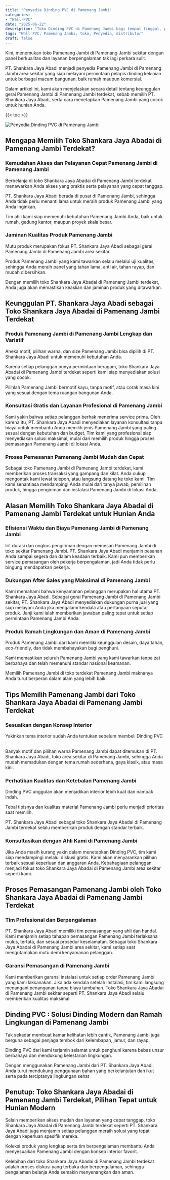 ```yaml
---
title: "Penyedia Dinding PVC di Pamenang Jambi"
categories: 
- "Wall-PVC"
date: "2025-06-22"
description: "Toko Dinding PVC di Pamenang Jambi bagi tempat tinggal, perkantoran, serta ritel. Panel unggulan, pilihan motif, pilihan warna modern, dengan servis instalasi ditangani oleh tenaga ahli berpengalaman serta jaminan resmi!|Jasa penyediaan Dinding PVC di Pamenang Jambi untuk keperluan hunian, kantor, maupun toko, beserta produk berkualitas dan pemasangan oleh tenaga ahli ahli serta kepastian resmi.|Pilihan Dinding PVC di Pamenang Jambi yang andal untuk hunian, kantor, serta ritel, bersama panel unggulan dan instalasi dikerjakan oleh teknisi ahli dan kepastian resmi.|Penjualan Dinding PVC di Pamenang Jambi bagi hunian, kantor, dan gerai, beserta panel terbaik dan instalasi oleh teknisi ahli, dilengkapi beserta kepastian resmi.}"
tags: "Wall PVC, Pamenang Jambi, toko, Penyedia, distributor"
draft: false
---
```


Kini, menemukan toko Pamenang Jambi di Pamenang Jambi sekitar dengan panel berkualitas dan layanan berpengalaman tak lagi perkara sulit.

PT. Shankara Jaya Abadi menjadi penyedia Pamenang Jambi di Pamenang Jambi area sekitar yang siap melayani permintaan pelapis dinding kekinian untuk berbagai macam bangunan, baik rumah maupun komersial.

Dalam artikel ini, kami akan menjelaskan secara detail tentang keunggulan gerai Pamenang Jambi di Pamenang Jambi terdekat, sebab memilih PT. Shankara Jaya Abadi, serta cara menetapkan Pamenang Jambi yang cocok untuk hunian Anda.

{{< toc >}}

![Penyedia Dinding PVC di Pamenang Jambi](/images/Wall-PVC/Penyedia-Dinding-PVC-di-Pamenang-Jambi.png)


## Mengapa Memilih Toko Shankara Jaya Abadai di Pamenang Jambi Terdekat?

### Kemudahan Akses dan Pelayanan Cepat Pamenang Jambi di Pamenang Jambi

Berbelanja di toko Shankara Jaya Abadai di Pamenang Jambi terdekat menawarkan Anda akses yang praktis serta pelayanan yang cepat tanggap.

PT. Shankara Jaya Abadi berada di pusat di Pamenang Jambi, sehingga Anda tidak perlu menanti lama untuk meraih produk Pamenang Jambi yang Anda inginkan.

Tim ahli kami siap memenuhi kebutuhan Pamenang Jambi Anda, baik untuk rumah, gedung kantor, maupun proyek skala besar.

### Jaminan Kualitas Produk Pamenang Jambi

Mutu produk merupakan fokus PT. Shankara Jaya Abadi sebagai gerai Pamenang Jambi di Pamenang Jambi area sekitar.

Produk Pamenang Jambi yang kami tawarkan selalu melalui uji kualitas, sehingga Anda meraih panel yang tahan lama, anti air, tahan rayap, dan mudah dibersihkan.

Dengan memilih toko Shankara Jaya Abadai di Pamenang Jambi terdekat, Anda juga akan memastikan keaslian dan jaminan produk yang ditawarkan.

## Keunggulan PT. Shankara Jaya Abadi sebagai Toko Shankara Jaya Abadai di Pamenang Jambi Terdekat

### Produk Pamenang Jambi di Pamenang Jambi Lengkap dan Variatif

Aneka motif, pilihan warna, dan size Pamenang Jambi bisa dipilih di PT. Shankara Jaya Abadi untuk memenuhi kebutuhan Anda.

Karena setiap pelanggan punya permintaan beragam, toko Shankara Jaya Abadai di Pamenang Jambi terdekat seperti kami siap menyediakan solusi yang cocok.

Pilihlah Pamenang Jambi bermotif kayu, tanpa motif, atau corak masa kini yang sesuai dengan tema ruangan bangunan Anda.

### Konsultasi Gratis dan Layanan Profesional di Pamenang Jambi

Kami yakin bahwa setiap pelanggan berhak menerima service prima. Oleh karena itu, PT. Shankara Jaya Abadi menyediakan layanan konsultasi tanpa biaya untuk membantu Anda memilih jenis Pamenang Jambi yang paling sesuai dengan kebutuhan dan budget. Tim kami yang profesional siap menyediakan solusi maksimal, mulai dari memilih produk hingga proses pemasangan Pamenang Jambi di lokasi Anda.

### Proses Pemesanan Pamenang Jambi Mudah dan Cepat

Sebagai toko Pamenang Jambi di Pamenang Jambi terdekat, kami memberikan proses transaksi yang gampang dan kilat. Anda cukup mengontak kami lewat telepon, atau langsung datang ke toko kami. Tim kami senantiasa mendampingi Anda mulai dari tanya jawab, pemilihan produk, hingga pengiriman dan instalasi Pamenang Jambi di lokasi Anda.

## Alasan Memilih Toko Shankara Jaya Abadai di Pamenang Jambi Terdekat untuk Hunian Anda

### Efisiensi Waktu dan Biaya Pamenang Jambi di Pamenang Jambi

Irit durasi dan ongkos pengiriman dengan memesan Pamenang Jambi di toko sekitar Pamenang Jambi. PT. Shankara Jaya Abadi menjamin pesanan Anda sampai segera dan dalam keadaan terbaik. Kami pun memberikan service pemasangan oleh pekerja berpengalaman, jadi Anda tidak perlu bingung mendapatkan pekerja.

### Dukungan After Sales yang Maksimal di Pamenang Jambi

Kami memahami bahwa kenyamanan pelanggan merupakan hal utama PT. Shankara Jaya Abadi. Sebagai gerai Pamenang Jambi di Pamenang Jambi sekitar, PT. Shankara Jaya Abadi menyediakan dukungan purna jual yang siap melayani Anda jika mengalami kendala atau pertanyaan seputar produk. Janji kami ialah memberikan jawaban paling tepat untuk setiap permintaan Pamenang Jambi Anda.

### Produk Ramah Lingkungan dan Aman di Pamenang Jambi

Produk Pamenang Jambi dari kami memiliki keunggulan desain, daya tahan, eco-friendly, dan tidak membahayakan bagi penghuni.

Kami memastikan seluruh Pamenang Jambi yang kami tawarkan tanpa zat berbahaya dan telah memenuhi standar nasional keamanan.

Memilih Pamenang Jambi di toko terdekat Pamenang Jambi maknanya Anda turut berperan dalam alam yang lebih baik.

## Tips Memilih Pamenang Jambi dari Toko Shankara Jaya Abadai di Pamenang Jambi Terdekat

### Sesuaikan dengan Konsep Interior 

Yakinkan tema interior sudah Anda tentukan sebelum membeli  Dinding PVC .

Banyak motif dan pilihan warna Pamenang Jambi dapat ditemukan di PT. Shankara Jaya Abadi, toko area sekitar di Pamenang Jambi, sehingga Anda mudah memadukan dengan tema rumah sederhana, gaya klasik, atau masa kini.

### Perhatikan Kualitas dan Ketebalan Pamenang Jambi

 Dinding PVC  unggulan akan menjadikan interior lebih kuat dan nampak indah.

Tebal tipisnya dan kualitas material Pamenang Jambi perlu menjadi prioritas saat memilih.

PT. Shankara Jaya Abadi sebagai toko Shankara Jaya Abadai di Pamenang Jambi terdekat selalu memberikan produk dengan standar terbaik.

### Konsultasikan dengan Ahli Kami di Pamenang Jambi

Jika Anda masih kurang yakin dalam menetapkan Dinding PVC, tim kami siap mendampingi melalui diskusi gratis. Kami akan menyarankan pilihan terbaik sesuai keperluan dan anggaran Anda. Kebahagiaan pelanggan menjadi fokus toko Shankara Jaya Abadai di Pamenang Jambi area sekitar seperti kami.

## Proses Pemasangan Pamenang Jambi oleh Toko Shankara Jaya Abadai di Pamenang Jambi Terdekat

### Tim Profesional dan Berpengalaman

PT. Shankara Jaya Abadi memiliki tim pemasangan yang ahli dan handal. Kami menjamin setiap tahapan pemasangan Pamenang Jambi terlaksana mulus, tertata, dan sesuai prosedur keselamatan. Sebagai toko Shankara Jaya Abadai di Pamenang Jambi area sekitar, kami setiap saat mengutamakan mutu demi kenyamanan pelanggan.

### Garansi Pemasangan di Pamenang Jambi

Kami memberikan garansi instalasi untuk setiap order Pamenang Jambi yang kami laksanakan. Jika ada kendala setelah instalasi, tim kami langsung menangani penanganan tanpa biaya tambahan. Toko Shankara Jaya Abadai di Pamenang Jambi sekitar seperti PT. Shankara Jaya Abadi selalu memberikan kualitas maksimal.

##  Dinding PVC : Solusi Dinding Modern dan Ramah Lingkungan di Pamenang Jambi

Tak sekadar membuat kamar kelihatan lebih cantik, Pamenang Jambi juga berguna sebagai penjaga tembok dari kelembapan, jamur, dan rayap.

 Dinding PVC  dari kami terjamin selamat untuk penghuni karena bebas unsur berbahaya dan mendukung kelestarian lingkungan.

Dengan menggunakan Pamenang Jambi dari PT. Shankara Jaya Abadi, Anda turut mendukung penggunaan bahan yang berkelanjutan dan ikut serta pada terciptanya lingkungan sehat

## Penutup: Toko Shankara Jaya Abadai di Pamenang Jambi Terdekat, Pilihan Tepat untuk Hunian Modern

Selain memberikan akses mudah dan layanan yang cepat tanggap, toko Shankara Jaya Abadai di Pamenang Jambi terdekat seperti PT. Shankara Jaya Abadi juga menjamin setiap pelanggan meraih solusi yang tepat dengan keperluan spesifik mereka.

Koleksi produk yang lengkap serta tim berpengalaman membantu Anda menyesuaikan Pamenang Jambi dengan konsep interior favorit.

Kelebihan dari toko Shankara Jaya Abadai di Pamenang Jambi terdekat adalah proses diskusi yang terbuka dan berpengalaman, sehingga pengalaman belanja Anda semakin menyenangkan dan aman.